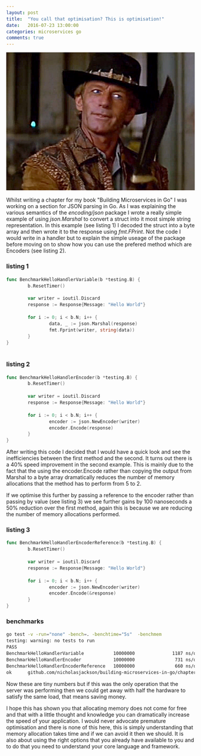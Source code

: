 ```yaml
---
layout: post
title:  "You call that optimisation? This is optimisation!"
date:   2016-07-23 13:00:00
categories: microservices go
comments: true
---
```

![call that a knife](images/post_images/not_optimisation/dundee.jpg)

Whilst writing a chapter for my book "Building Microservices in Go" I was working on a section for JSON parsing in Go.  As I was explaining the various semantics of the *encoding/json* package I wrote a really simple example of using *json.Marshal* to convert a struct into it most simple string representation.  In this example (see listing 1) I decoded the struct into a byte array and then wrote it to the response using *fmt.FPrint*.  Not the code I would write in a handler but to explain the simple useage of the package before moving on to show how you can use the prefered method which are Encoders (see listing 2).


### listing 1

```go
func BenchmarkHelloHandlerVariable(b *testing.B) {                                                                                
        b.ResetTimer()                                                                                                            
                                                                                                                                  
        var writer = ioutil.Discard                                                                                               
        response := Response{Message: "Hello World"}                                                                              
                                                                                                                                  
        for i := 0; i < b.N; i++ {                                                                                                
                data, _ := json.Marshal(response)                                                                                 
                fmt.Fprint(writer, string(data))                                                                                  
        }                                                                                                                         
}                                                                                                                                 
                                                                                                                                  
```

### listing 2
```go
func BenchmarkHelloHandlerEncoder(b *testing.B) {                                                                                 
        b.ResetTimer()                                                                                                            
                                                                                                                                  
        var writer = ioutil.Discard                                                                                               
        response := Response{Message: "Hello World"}                                                                              
                                                                                                                                  
        for i := 0; i < b.N; i++ {                                                                                                
                encoder := json.NewEncoder(writer)                                                                                
                encoder.Encode(response)                                                                                         
        }                                                                                                                         
}          
```

After writing this code I decided that I would have a quick look and see the inefficiencies between the first method and the second.  It turns out there is a 40% speed improvement in the second example.  This is mainly due to the fact that the using the encoder.Encode rather than copying the output from Marshal to a byte array dramatically reduces the number of memory allocations that the method has to perform from 5 to 2.

If we optimise this further by passing a reference to the encoder rather than passing by value (see listing 3) we see further gains by 100 nanoseconds a 50% reduction over the first method, again this is because we are reducing the number of memory allocations performed.

### listing 3

```go
func BenchmarkHelloHandlerEncoderReference(b *testing.B) {                                                                                 
        b.ResetTimer()                                                                                                            
                                                                                                                                  
        var writer = ioutil.Discard                                                                                               
        response := Response{Message: "Hello World"}                                                                              
                                                                                                                                  
        for i := 0; i < b.N; i++ {                                                                                                
                encoder := json.NewEncoder(writer)                                                                                
                encoder.Encode(&response)                                                                                         
        }                                                                                                                         
}          
```
 
### benchmarks 

```bash
go test -v -run="none" -bench=. -benchtime="5s"  -benchmem
testing: warning: no tests to run
PASS
BenchmarkHelloHandlerVariable           10000000              1187 ns/op             248 B/op          5 allocs/op
BenchmarkHelloHandlerEncoder            10000000               731 ns/op              24 B/op          2 allocs/op
BenchmarkHelloHandlerEncoderReference   10000000               660 ns/op               8 B/op          1 allocs/op
ok      github.com/nicholasjackson/building-microservices-in-go/chapter1/bench  28.394s
```

Now these are tiny numbers but if this was the only operation that the server was performing then we could get away with half the hardware to satisfy the same load, that means saving money.

I hope this has shown you that allocating memory does not come for free and that with a little thought and knowledge you can dramatically increase the speed of your application.  I would never advocate premature optimisation and there is none of this here, this is simply understanding that memory allocation takes time and if we can avoid it then we should.  It is also about using the right options that you already have available to you and to do that you need to understand your core language and framework.